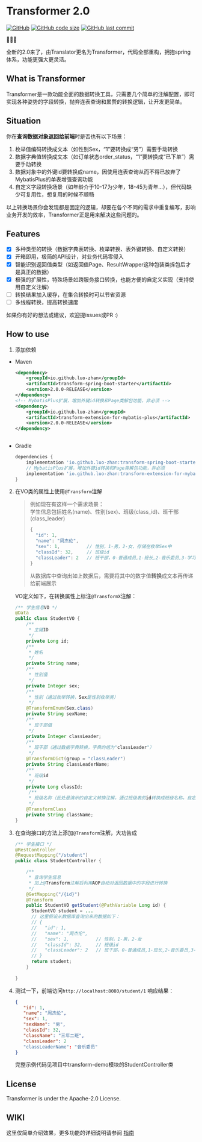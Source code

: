 # Transformer 2.0

[![GitHub](https://img.shields.io/github/license/luo-zhan/Transformer)](http://opensource.org/licenses/apache2.0)
[![GitHub code size](https://img.shields.io/github/languages/code-size/Robot-L/translator)]()
[![GitHub last commit](https://img.shields.io/github/last-commit/Robot-L/translator?label=Last%20commit)]()

🎉🎉🎉

全新的2.0来了，由Translator更名为Transformer，代码全部重构，拥抱spring体系，功能更强大更灵活。

## What is Transformer

Transformer是一款功能全面的数据转换工具，只需要几个简单的注解配置，即可实现各种姿势的字段转换，抛弃连表查询和累赘的转换逻辑，让开发更简单。

## Situation

 你在**查询数据对象返回给前端**时是否也有以下场景：
 1. 枚举值编码转换成文本（如性别Sex，“1”要转换成“男”）需要手动转换
 2. 数据字典值转换成文本（如订单状态order_status，“1”要转换成“已下单”）需要手动转换
 3. 数据对象中的外键id要转换成name，因使用连表查询从而不得已放弃了MybatisPlus的单表增强查询功能
 4. 自定义字段转换场景（如年龄介于10-17为少年，18-45为青年...），但代码缺少可复用性，想复用的时候不顺畅      

以上转换场景你会发现都是固定的逻辑，却要在各个不同的需求中重复编写，影响业务开发的效率，Transformer正是用来解决这些问题的。

## Features

- [x] 多种类型的转换（数据字典表转换、枚举转换、表外键转换、自定义转换）
- [x] 开箱即用，极简的API设计，对业务代码零侵入
- [x] 智能识别返回值类型（如返回值Page、ResultWrapper这种包装类拆包后才是真正的数据）
- [x] 极强的扩展性，特殊场景如跨服务接口转换，也能方便的自定义实现（支持使用自定义注解） 
- [ ] 转换结果加入缓存，在集合转换时可以节省资源
- [ ] 多线程转换，提高转换速度

如果你有好的想法或建议，欢迎提issues或PR :)

## How to use

1. 添加依赖

  * Maven
     ```xml
     <dependency>
         <groupId>io.github.luo-zhan</groupId>
         <artifactId>transform-spring-boot-starter</artifactId>
         <version>2.0.0-RELEASE</version>
     </dependency>
    <!-- MybatisPlus扩展，增加外键id转换和Page类解包功能，非必须 -->
     <dependency>
         <groupId>io.github.luo-zhan</groupId>
         <artifactId>transform-extension-for-mybatis-plus</artifactId>
         <version>2.0.0-RELEASE</version>
     </dependency>
   
     ```
  * Gradle
    ```groovy
    dependencies {
        implementation 'io.github.luo-zhan:transform-spring-boot-starter:2.0.0-RELEASE'
        // MybatisPlus扩展，增加外键id转换和Page类解包功能，非必须
        implementation 'io.github.luo-zhan:transform-extension-for-mybatis-plus:2.0.0-RELEASE'
    }
    ```
2. 在VO类的属性上使用`@Transform`注解
    > 例如现在有这样一个需求场景：   
      学生信息包括姓名(name)、性别(sex)、班级(class_id)、班干部(class_leader)
    > ```js
    > {
    >   "id": 1, 
    >   "name": "周杰伦", 
    >   "sex": 1,          // 性别，1-男，2-女，存储在枚举Sex中
    >   "classId": 32,     // 班级id
    >   "classLeader": 2   // 班干部，0-普通成员,1-班长,2-音乐委员,3-学习委员，存储在数据字典表中，group为"classLeader"
    > }
    > ```
    > 从数据库中查询出如上数据后，需要将其中的数字值**转换**成文本再传递给前端展示
    
    VO定义如下，在转换属性上标注`@TransformX`注解：

    ```java
    /** 学生信息VO */
    @Data
    public class StudentVO {
        /**
         * 主键ID
         */
        private Long id;
        /**
         * 姓名
         */
        private String name;
        /**
         * 性别值
         */
        private Integer sex;
        /**
         * 性别（通过枚举转换，Sex是性别枚举类）
         */
        @TransformEnum(Sex.class)
        private String sexName;
        /**
         * 班干部值
         */
        private Integer classLeader;
        /**
         * 班干部（通过数据字典转换，字典的组为"classLeader"）
         */
        @TransformDict(group = "classLeader")
        private String classLeaderName;
        /**
         * 班级id
         */
        private Long classId;
         /**
         * 班级名称（此处是演示的自定义转换注解，通过班级表的id转换成班级名称，自定义转换注解使用方式见wiki）
         */
        @TransformClass
        private String className;
    }
    ```


3. 在查询接口的方法上添加`@Transform`注解，大功告成
   ```java
   /** 学生接口 */
   @RestController
   @RequestMapping("/student")
   public class StudentController {
   
       /**
        * 查询学生信息
        * 加上@Transform注解后利用AOP自动对返回数据中的字段进行转换
        */
       @GetMapping("/{id}")
       @Transform
       public StudentVO getStudent(@PathVariable Long id) {
         StudentVO student = ...
         // 这里假设从数据库查询出来的数据如下：
         // {
         //   "id": 1, 
         //   "name": "周杰伦", 
         //   "sex": 1,          // 性别，1-男，2-女
         //   "classId": 32,     // 班级id
         //   "classLeader": 2   // 班干部，0-普通成员,1-班长,2-音乐委员,3-学习委员
         // }
         return student;
       } 
      
   }
   ```
  
4. 测试一下，前端访问`http://localhost:8080/student/1`
  响应结果：
  
   ```json
   {
      "id": 1, 
      "name": "周杰伦", 
      "sex": 1,      
      "sexName": "男",  
      "classId": 32,   
      "className": "三年二班", 
      "classLeader": 2 
      "classLeaderName": "音乐委员" 
   }
   ```
   完整示例代码见项目中transform-demo模块的StudentController类

  
## License

Transformer is under the Apache-2.0 License.

## WIKI
这里仅简单介绍效果，更多功能的详细说明请参阅 [指南](https://github.com/luo-zhan/Transformer/wiki)

